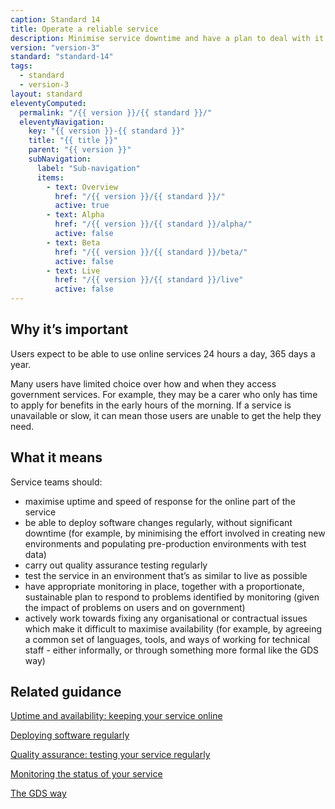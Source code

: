 ```yaml
---
caption: Standard 14
title: Operate a reliable service
description: Minimise service downtime and have a plan to deal with it when it does happen.
version: "version-3"
standard: "standard-14"
tags:
  - standard
  - version-3
layout: standard
eleventyComputed:
  permalink: "/{{ version }}/{{ standard }}/"
  eleventyNavigation:
    key: "{{ version }}-{{ standard }}"
    title: "{{ title }}"
    parent: "{{ version }}"
    subNavigation:
      label: "Sub-navigation"
      items:
        - text: Overview
          href: "/{{ version }}/{{ standard }}/"
          active: true
        - text: Alpha
          href: "/{{ version }}/{{ standard }}/alpha/"
          active: false
        - text: Beta
          href: "/{{ version }}/{{ standard }}/beta/"
          active: false
        - text: Live
          href: "/{{ version }}/{{ standard }}/live"
          active: false
---
```


## Why it’s important

Users expect to be able to use online services 24 hours a day, 365 days a year.

Many users have limited choice over how and when they access government services. For example, they may be a carer who only has time to apply for benefits in the early hours of the morning. If a service is unavailable or slow, it can mean those users are unable to get the help they need.

## What it means

Service teams should:

- maximise uptime and speed of response for the online part of the service
- be able to deploy software changes regularly, without significant downtime (for example, by minimising the effort involved in creating new environments and populating pre-production environments with test data)
- carry out quality assurance testing regularly
- test the service in an environment that’s as similar to live as possible
- have appropriate monitoring in place, together with a proportionate, sustainable plan to respond to problems identified by monitoring (given the impact of problems on users and on government)
- actively work towards fixing any organisational or contractual issues which make it difficult to maximise availability (for example, by agreeing a common set of languages, tools, and ways of working for technical staff - either informally, or through something more formal like the GDS way)

## Related guidance

[Uptime and availability: keeping your service online](https://www.gov.uk/service-manual/technology/uptime-and-availability-keeping-your-service-online)

[Deploying software regularly](https://www.gov.uk/service-manual/technology/deploying-software-regularly)

[Quality assurance: testing your service regularly](https://www.gov.uk/service-manual/technology/quality-assurance-testing-your-service-regularly)

[Monitoring the status of your service](https://www.gov.uk/service-manual/technology/monitoring-the-status-of-your-service)

[The GDS way](https://gds-way.cloudapps.digital/)

<!-- ## Service standard points

[1\. Understand users and their needs](https://www.gov.uk/service-manual/service-standard/point-1-understand-user-needs)

[2\. Solve a whole problem for users](https://www.gov.uk/service-manual/service-standard/point-2-solve-a-whole-problem)

[3\. Provide a joined up experience across all channels](https://www.gov.uk/service-manual/service-standard/point-3-join-up-across-channels)

[4\. Make the service simple to use](https://www.gov.uk/service-manual/service-standard/point-4-make-the-service-simple-to-use)

[5\. Make sure everyone can use the service](https://www.gov.uk/service-manual/service-standard/point-5-make-sure-everyone-can-use-the-service)

[6\. Have a multidisciplinary team](https://www.gov.uk/service-manual/service-standard/point-6-have-a-multidisciplinary-team)

[7\. Use agile ways of working](https://www.gov.uk/service-manual/service-standard/point-7-use-agile-ways-of-working)

[8\. Iterate and improve frequently](https://www.gov.uk/service-manual/service-standard/point-8-iterate-and-improve-frequently)

[9\. Create a secure service which protects users’ privacy](https://www.gov.uk/service-manual/service-standard/point-9-create-a-secure-service)

[10\. Define what success looks like and publish performance data](https://www.gov.uk/service-manual/service-standard/point-10-define-success-publish-performance-data)

[11\. Choose the right tools and technology](https://www.gov.uk/service-manual/service-standard/point-11-choose-the-right-tools-and-technology)

[12\. Make new source code open](https://www.gov.uk/service-manual/service-standard/point-12-make-new-source-code-open)

[13\. Use and contribute to open standards, common components and patterns](https://www.gov.uk/service-manual/service-standard/point-13-use-common-standards-components-patterns)

[14\. Operate a reliable service](https://www.gov.uk/service-manual/service-standard/point-14-operate-a-reliable-service) -->
